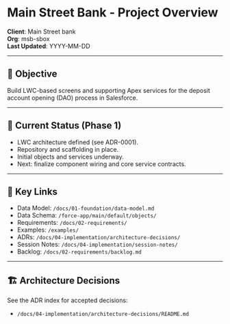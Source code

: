 # Main Street Bank - Project Overview

**Client**: Main Street bank  
**Org**: msb-sbox  
**Last Updated**: YYYY-MM-DD

---

## 🎯 Objective
Build LWC-based screens and supporting Apex services for the deposit account opening (DAO) process in Salesforce.

---

## 📌 Current Status (Phase 1)
- LWC architecture defined (see ADR-0001).
- Repository and scaffolding in place.
- Initial objects and services underway.
- Next: finalize component wiring and core service contracts.

---

## 🔗 Key Links
- Data Model: `/docs/01-foundation/data-model.md`
- Data Schema: `/force-app/main/default/objects/`
- Requirements: `/docs/02-requirements/`
- Examples: `/examples/`
- ADRs: `/docs/04-implementation/architecture-decisions/`
- Session Notes: `/docs/04-implementation/session-notes/`
- Backlog: `/docs/02-requirements/backlog.md`

---

## 🏗️ Architecture Decisions
See the ADR index for accepted decisions:
- `/docs/04-implementation/architecture-decisions/README.md`